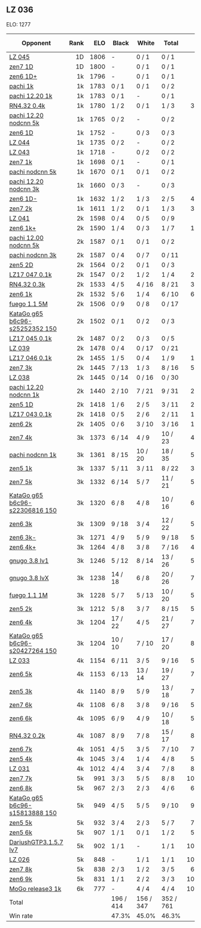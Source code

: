 ## LZ 036 ##

ELO: 1277

Opponent | Rank | ELO | Black | White | Total | Win rate
---------|-----:|----:|-------|-------|-------|-------:
[LZ 045](LZ%20045.md) | 1D | 1806 | - | 0 / 1 | 0 / 1 | 0.0%
[zen7 1D](zen7%201D.md) | 1D | 1800 | - | 0 / 1 | 0 / 1 | 0.0%
[zen6 1D+](zen6%201D+.md) | 1k | 1796 | - | 0 / 1 | 0 / 1 | 0.0%
[pachi 1k](pachi%201k.md) | 1k | 1783 | 0 / 1 | 0 / 1 | 0 / 2 | 0.0%
[pachi 12.20 1k](pachi%2012.20%201k.md) | 1k | 1783 | 0 / 1 | - | 0 / 1 | 0.0%
[RN4.32 0.4k](RN4.32%200.4k.md) | 1k | 1780 | 1 / 2 | 0 / 1 | 1 / 3 | 33.3%
[pachi 12.20 nodcnn 5k](pachi%2012.20%20nodcnn%205k.md) | 1k | 1765 | 0 / 2 | - | 0 / 2 | 0.0%
[zen6 1D](zen6%201D.md) | 1k | 1752 | - | 0 / 3 | 0 / 3 | 0.0%
[LZ 044](LZ%20044.md) | 1k | 1735 | 0 / 2 | - | 0 / 2 | 0.0%
[LZ 043](LZ%20043.md) | 1k | 1718 | - | 0 / 2 | 0 / 2 | 0.0%
[zen7 1k](zen7%201k.md) | 1k | 1698 | 0 / 1 | - | 0 / 1 | 0.0%
[pachi nodcnn 5k](pachi%20nodcnn%205k.md) | 1k | 1670 | 0 / 1 | 0 / 1 | 0 / 2 | 0.0%
[pachi 12.20 nodcnn 3k](pachi%2012.20%20nodcnn%203k.md) | 1k | 1660 | 0 / 3 | - | 0 / 3 | 0.0%
[zen6 1D-](zen6%201D-.md) | 1k | 1632 | 1 / 2 | 1 / 3 | 2 / 5 | 40.0%
[zen7 2k](zen7%202k.md) | 1k | 1611 | 1 / 2 | 0 / 1 | 1 / 3 | 33.3%
[LZ 041](LZ%20041.md) | 2k | 1598 | 0 / 4 | 0 / 5 | 0 / 9 | 0.0%
[zen6 1k+](zen6%201k+.md) | 2k | 1590 | 1 / 4 | 0 / 3 | 1 / 7 | 14.3%
[pachi 12.00 nodcnn 5k](pachi%2012.00%20nodcnn%205k.md) | 2k | 1587 | 0 / 1 | 0 / 1 | 0 / 2 | 0.0%
[pachi nodcnn 3k](pachi%20nodcnn%203k.md) | 2k | 1587 | 0 / 4 | 0 / 7 | 0 / 11 | 0.0%
[zen5 2D](zen5%202D.md) | 2k | 1564 | 0 / 2 | 0 / 1 | 0 / 3 | 0.0%
[LZ17 047 0.1k](LZ17%20047%200.1k.md) | 2k | 1547 | 0 / 2 | 1 / 2 | 1 / 4 | 25.0%
[RN4.32 0.3k](RN4.32%200.3k.md) | 2k | 1533 | 4 / 5 | 4 / 16 | 8 / 21 | 38.1%
[zen6 1k](zen6%201k.md) | 2k | 1532 | 5 / 6 | 1 / 4 | 6 / 10 | 60.0%
[fuego 1.1 5M](fuego%201.1%205M.md) | 2k | 1506 | 0 / 9 | 0 / 8 | 0 / 17 | 0.0%
[KataGo g65 b6c96-s25252352 150](KataGo%20g65%20b6c96-s25252352%20150.md) | 2k | 1502 | 0 / 1 | 0 / 2 | 0 / 3 | 0.0%
[LZ17 045 0.1k](LZ17%20045%200.1k.md) | 2k | 1487 | 0 / 2 | 0 / 3 | 0 / 5 | 0.0%
[LZ 039](LZ%20039.md) | 2k | 1478 | 0 / 4 | 0 / 17 | 0 / 21 | 0.0%
[LZ17 046 0.1k](LZ17%20046%200.1k.md) | 2k | 1455 | 1 / 5 | 0 / 4 | 1 / 9 | 11.1%
[zen7 3k](zen7%203k.md) | 2k | 1445 | 7 / 13 | 1 / 3 | 8 / 16 | 50.0%
[LZ 038](LZ%20038.md) | 2k | 1445 | 0 / 14 | 0 / 16 | 0 / 30 | 0.0%
[pachi 12.20 nodcnn 1k](pachi%2012.20%20nodcnn%201k.md) | 2k | 1440 | 2 / 10 | 7 / 21 | 9 / 31 | 29.0%
[zen5 1D](zen5%201D.md) | 2k | 1418 | 1 / 6 | 2 / 5 | 3 / 11 | 27.3%
[LZ17 043 0.1k](LZ17%20043%200.1k.md) | 2k | 1418 | 0 / 5 | 2 / 6 | 2 / 11 | 18.2%
[zen6 2k](zen6%202k.md) | 2k | 1405 | 0 / 6 | 3 / 10 | 3 / 16 | 18.8%
[zen7 4k](zen7%204k.md) | 3k | 1373 | 6 / 14 | 4 / 9 | 10 / 23 | 43.5%
[pachi nodcnn 1k](pachi%20nodcnn%201k.md) | 3k | 1361 | 8 / 15 | 10 / 20 | 18 / 35 | 51.4%
[zen5 1k](zen5%201k.md) | 3k | 1337 | 5 / 11 | 3 / 11 | 8 / 22 | 36.4%
[zen7 5k](zen7%205k.md) | 3k | 1332 | 6 / 14 | 5 / 7 | 11 / 21 | 52.4%
[KataGo g65 b6c96-s22306816 150](KataGo%20g65%20b6c96-s22306816%20150.md) | 3k | 1320 | 6 / 8 | 4 / 8 | 10 / 16 | 62.5%
[zen6 3k](zen6%203k.md) | 3k | 1309 | 9 / 18 | 3 / 4 | 12 / 22 | 54.5%
[zen6 3k-](zen6%203k-.md) | 3k | 1271 | 4 / 9 | 5 / 9 | 9 / 18 | 50.0%
[zen6 4k+](zen6%204k+.md) | 3k | 1264 | 4 / 8 | 3 / 8 | 7 / 16 | 43.8%
[gnugo 3.8 lv1](gnugo%203.8%20lv1.md) | 3k | 1246 | 5 / 12 | 8 / 14 | 13 / 26 | 50.0%
[gnugo 3.8 lvX](gnugo%203.8%20lvX.md) | 3k | 1238 | 14 / 18 | 6 / 8 | 20 / 26 | 76.9%
[fuego 1.1 1M](fuego%201.1%201M.md) | 3k | 1228 | 5 / 7 | 5 / 13 | 10 / 20 | 50.0%
[zen5 2k](zen5%202k.md) | 3k | 1212 | 5 / 8 | 3 / 7 | 8 / 15 | 53.3%
[zen6 4k](zen6%204k.md) | 3k | 1204 | 17 / 22 | 4 / 5 | 21 / 27 | 77.8%
[KataGo g65 b6c96-s20427264 150](KataGo%20g65%20b6c96-s20427264%20150.md) | 3k | 1204 | 10 / 10 | 7 / 10 | 17 / 20 | 85.0%
[LZ 033](LZ%20033.md) | 4k | 1154 | 6 / 11 | 3 / 5 | 9 / 16 | 56.3%
[zen6 5k](zen6%205k.md) | 4k | 1153 | 6 / 13 | 13 / 14 | 19 / 27 | 70.4%
[zen5 3k](zen5%203k.md) | 4k | 1140 | 8 / 9 | 5 / 9 | 13 / 18 | 72.2%
[zen7 6k](zen7%206k.md) | 4k | 1108 | 6 / 8 | 3 / 8 | 9 / 16 | 56.3%
[zen6 6k](zen6%206k.md) | 4k | 1095 | 6 / 9 | 4 / 9 | 10 / 18 | 55.6%
[RN4.32 0.2k](RN4.32%200.2k.md) | 4k | 1087 | 8 / 9 | 7 / 8 | 15 / 17 | 88.2%
[zen6 7k](zen6%207k.md) | 4k | 1051 | 4 / 5 | 3 / 5 | 7 / 10 | 70.0%
[zen5 4k](zen5%204k.md) | 4k | 1045 | 3 / 4 | 1 / 4 | 4 / 8 | 50.0%
[LZ 031](LZ%20031.md) | 4k | 1012 | 4 / 4 | 3 / 4 | 7 / 8 | 87.5%
[zen7 7k](zen7%207k.md) | 5k | 991 | 3 / 3 | 5 / 5 | 8 / 8 | 100.0%
[zen6 8k](zen6%208k.md) | 5k | 967 | 2 / 3 | 2 / 3 | 4 / 6 | 66.7%
[KataGo g65 b6c96-s15813888 150](KataGo%20g65%20b6c96-s15813888%20150.md) | 5k | 949 | 4 / 5 | 5 / 5 | 9 / 10 | 90.0%
[zen5 5k](zen5%205k.md) | 5k | 932 | 3 / 4 | 2 / 3 | 5 / 7 | 71.4%
[zen5 6k](zen5%206k.md) | 5k | 907 | 1 / 1 | 0 / 1 | 1 / 2 | 50.0%
[DariushGTP3.1.5.7 lv7](DariushGTP3.1.5.7%20lv7.md) | 5k | 902 | 1 / 1 | - | 1 / 1 | 100.0%
[LZ 026](LZ%20026.md) | 5k | 848 | - | 1 / 1 | 1 / 1 | 100.0%
[zen7 8k](zen7%208k.md) | 5k | 838 | 2 / 3 | 1 / 2 | 3 / 5 | 60.0%
[zen6 9k](zen6%209k.md) | 5k | 831 | 1 / 1 | 2 / 2 | 3 / 3 | 100.0%
[MoGo release3 1k](MoGo%20release3%201k.md) | 6k | 777 | - | 4 / 4 | 4 / 4 | 100.0%
Total | | | 196 / 414 | 156 / 347 | 352 / 761 | 
Win rate| | | 47.3% | 45.0% | 46.3% | 
